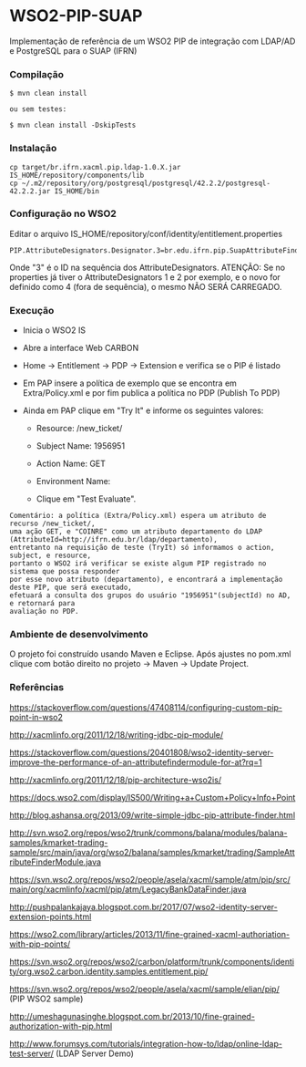 WSO2-PIP-SUAP
========

Implementação de referência de um WSO2 PIP de integração com LDAP/AD e PostgreSQL para o SUAP (IFRN)


### Compilação

```
$ mvn clean install

ou sem testes:

$ mvn clean install -DskipTests 
```


### Instalação

```
cp target/br.ifrn.xacml.pip.ldap-1.0.X.jar IS_HOME/repository/components/lib
cp ~/.m2/repository/org/postgresql/postgresql/42.2.2/postgresql-42.2.2.jar IS_HOME/bin

```


### Configuração no WSO2

Editar o arquivo IS_HOME/repository/conf/identity/entitlement.properties

```
PIP.AttributeDesignators.Designator.3=br.edu.ifrn.pip.SuapAttributeFinder
```

Onde "3" é o ID na sequência dos AttributeDesignators. 
ATENÇÃO: Se no properties já tiver o AttributeDesignators 1 e 2 por exemplo, e o novo for definido como 4 (fora de sequência), o mesmo NÃO SERÁ CARREGADO.


### Execução

- Inicia o WSO2 IS

- Abre a interface Web CARBON 

- Home -> Entitlement -> PDP -> Extension e verifica se o PIP é listado

- Em PAP insere a política de exemplo que se encontra em Extra/Policy.xml e por fim publica a política no PDP (Publish To PDP)

- Ainda em PAP clique em "Try It" e informe os seguintes valores:
	- Resource: /new_ticket/
	- Subject Name: 1956951
	- Action Name: GET
	- Environment Name: 
	
	- Clique em "Test Evaluate".
	
```
Comentário: a política (Extra/Policy.xml) espera um atributo de recurso /new_ticket/,
uma ação GET, e "COINRE" como um atributo departamento do LDAP (AttributeId=http://ifrn.edu.br/ldap/departamento), 
entretanto na requisição de teste (TryIt) só informamos o action, subject, e resource, 
portanto o WSO2 irá verificar se existe algum PIP registrado no sistema que possa responder 
por esse novo atributo (departamento), e encontrará a implementação deste PIP, que será executado, 
efetuará a consulta dos grupos do usuário "1956951"(subjectId) no AD, e retornará para 
avaliação no PDP.
```  

### Ambiente de desenvolvimento

O projeto foi construído usando Maven e Eclipse. Após ajustes no pom.xml clique com botão direito no projeto -> Maven -> Update Project.


### Referências

https://stackoverflow.com/questions/47408114/configuring-custom-pip-point-in-wso2

http://xacmlinfo.org/2011/12/18/writing-jdbc-pip-module/

https://stackoverflow.com/questions/20401808/wso2-identity-server-improve-the-performance-of-an-attributefindermodule-for-at?rq=1

http://xacmlinfo.org/2011/12/18/pip-architecture-wso2is/

https://docs.wso2.com/display/IS500/Writing+a+Custom+Policy+Info+Point

http://blog.ashansa.org/2013/09/write-simple-jdbc-pip-attribute-finder.html

http://svn.wso2.org/repos/wso2/trunk/commons/balana/modules/balana-samples/kmarket-trading-sample/src/main/java/org/wso2/balana/samples/kmarket/trading/SampleAttributeFinderModule.java

https://svn.wso2.org/repos/wso2/people/asela/xacml/sample/atm/pip/src/main/org/xacmlinfo/xacml/pip/atm/LegacyBankDataFinder.java

http://pushpalankajaya.blogspot.com.br/2017/07/wso2-identity-server-extension-points.html

https://wso2.com/library/articles/2013/11/fine-grained-xacml-authoriation-with-pip-points/

https://svn.wso2.org/repos/wso2/carbon/platform/trunk/components/identity/org.wso2.carbon.identity.samples.entitlement.pip/

https://svn.wso2.org/repos/wso2/people/asela/xacml/sample/elian/pip/   (PIP WSO2 sample)

http://umeshagunasinghe.blogspot.com.br/2013/10/fine-grained-authorization-with-pip.html

http://www.forumsys.com/tutorials/integration-how-to/ldap/online-ldap-test-server/ (LDAP Server Demo)



